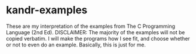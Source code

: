 # kandr-examples

These are my interpretation of the examples from The C Programming Language (2nd Ed).
DISCLAIMER: The majority of the examples will not be copied verbatim. I will make the programs how I see fit, and choose whether or not to even do an example. Basically, this is just for me.
